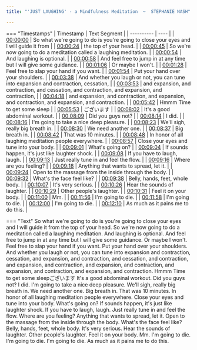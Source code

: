 ```yaml
---
title: "'JUST LAUGHING' - a Mindfulness Meditation  ~  STEPHANIE NASH"

---
```

=== "Timestamps"
    | Timestamp | Text Segment |
    | ---------- | ----  |
    | [00:00:00](https://www.youtube.com/watch?v=dDRr8UEIP9E&t=0) |  So what we're going to do is you're going to close your eyes and I will guide it from |
    | [00:00:24](https://www.youtube.com/watch?v=dDRr8UEIP9E&t=24) |  the top of your head. |
    | [00:00:45](https://www.youtube.com/watch?v=dDRr8UEIP9E&t=45) |  So we're now going to do a meditation called a laughing meditation. |
    | [00:00:54](https://www.youtube.com/watch?v=dDRr8UEIP9E&t=54) |  And laughing is optional. |
    | [00:00:58](https://www.youtube.com/watch?v=dDRr8UEIP9E&t=58) |  And feel free to jump in at any time but I will give some guidance. |
    | [00:01:06](https://www.youtube.com/watch?v=dDRr8UEIP9E&t=66) |  Or maybe I won't. |
    | [00:01:28](https://www.youtube.com/watch?v=dDRr8UEIP9E&t=88) |  Feel free to slap your hand if you want. |
    | [00:01:54](https://www.youtube.com/watch?v=dDRr8UEIP9E&t=114) |  Put your hand over your shoulders. |
    | [00:03:38](https://www.youtube.com/watch?v=dDRr8UEIP9E&t=218) |  And whether you laugh or not, you can tune into expansion and contraction, cessation, |
    | [00:03:53](https://www.youtube.com/watch?v=dDRr8UEIP9E&t=233) |  and expansion, and contraction, and cessation, and contraction, and expansion, and contraction, |
    | [00:04:18](https://www.youtube.com/watch?v=dDRr8UEIP9E&t=258) |  and expansion, and contraction, and expansion, and contraction, and expansion, and contraction. |
    | [00:05:42](https://www.youtube.com/watch?v=dDRr8UEIP9E&t=342) |  Hmmm Time to get some sleep |
    | [00:05:53](https://www.youtube.com/watch?v=dDRr8UEIP9E&t=353) | ございます |
    | [00:08:02](https://www.youtube.com/watch?v=dDRr8UEIP9E&t=482) |  It's a good abdominal workout. |
    | [00:08:09](https://www.youtube.com/watch?v=dDRr8UEIP9E&t=489) |  Did you guys not? |
    | [00:08:14](https://www.youtube.com/watch?v=dDRr8UEIP9E&t=494) |  I did. |
    | [00:08:16](https://www.youtube.com/watch?v=dDRr8UEIP9E&t=496) |  I'm going to take a nice deep pleasure. |
    | [00:08:23](https://www.youtube.com/watch?v=dDRr8UEIP9E&t=503) |  We'll sigh, really big breath in. |
    | [00:08:30](https://www.youtube.com/watch?v=dDRr8UEIP9E&t=510) |  We need another one. |
    | [00:08:37](https://www.youtube.com/watch?v=dDRr8UEIP9E&t=517) |  Big breath in. |
    | [00:08:42](https://www.youtube.com/watch?v=dDRr8UEIP9E&t=522) |  That was 10 minutes. |
    | [00:08:48](https://www.youtube.com/watch?v=dDRr8UEIP9E&t=528) |  In honor of all laughing meditation people everywhere. |
    | [00:08:57](https://www.youtube.com/watch?v=dDRr8UEIP9E&t=537) |  Close your eyes and tune into your body. |
    | [00:09:01](https://www.youtube.com/watch?v=dDRr8UEIP9E&t=541) |  What's going on? |
    | [00:09:04](https://www.youtube.com/watch?v=dDRr8UEIP9E&t=544) |  If sounds happen, it's just like laughter shock. |
    | [00:09:08](https://www.youtube.com/watch?v=dDRr8UEIP9E&t=548) |  If you have to laugh, laugh. |
    | [00:09:13](https://www.youtube.com/watch?v=dDRr8UEIP9E&t=553) |  Just really tune in and feel the flow. |
    | [00:09:16](https://www.youtube.com/watch?v=dDRr8UEIP9E&t=556) |  Where are you feeling? |
    | [00:09:18](https://www.youtube.com/watch?v=dDRr8UEIP9E&t=558) |  Anything that wants to spread, let it. |
    | [00:09:24](https://www.youtube.com/watch?v=dDRr8UEIP9E&t=564) |  Open to the massage from the inside through the body. |
    | [00:09:32](https://www.youtube.com/watch?v=dDRr8UEIP9E&t=572) |  What's the face feel like? |
    | [00:09:38](https://www.youtube.com/watch?v=dDRr8UEIP9E&t=578) |  Belly, hands, feet, whole body. |
    | [00:10:07](https://www.youtube.com/watch?v=dDRr8UEIP9E&t=607) |  It's very serious. |
    | [00:10:26](https://www.youtube.com/watch?v=dDRr8UEIP9E&t=626) |  Hear the sounds of laughter. |
    | [00:10:29](https://www.youtube.com/watch?v=dDRr8UEIP9E&t=629) |  Other people's laughter. |
    | [00:10:31](https://www.youtube.com/watch?v=dDRr8UEIP9E&t=631) |  Feel it on your body. |
    | [00:11:00](https://www.youtube.com/watch?v=dDRr8UEIP9E&t=660) |  Mm. |
    | [00:11:56](https://www.youtube.com/watch?v=dDRr8UEIP9E&t=716) |  I'm going to die. |
    | [00:11:58](https://www.youtube.com/watch?v=dDRr8UEIP9E&t=718) |  I'm going to die. |
    | [00:12:00](https://www.youtube.com/watch?v=dDRr8UEIP9E&t=720) |  I'm going to die. |
    | [00:12:10](https://www.youtube.com/watch?v=dDRr8UEIP9E&t=730) |  As much as it pains me to do this. |

=== "Text"
     So what we're going to do is you're going to close your eyes and I will guide it from the top of your head. So we're now going to do a meditation called a laughing meditation. And laughing is optional. And feel free to jump in at any time but I will give some guidance. Or maybe I won't. Feel free to slap your hand if you want. Put your hand over your shoulders. And whether you laugh or not, you can tune into expansion and contraction, cessation, and expansion, and contraction, and cessation, and contraction, and expansion, and contraction, and expansion, and contraction, and expansion, and contraction, and expansion, and contraction. Hmmm Time to get some sleepございます It's a good abdominal workout. Did you guys not? I did. I'm going to take a nice deep pleasure. We'll sigh, really big breath in. We need another one. Big breath in. That was 10 minutes. In honor of all laughing meditation people everywhere. Close your eyes and tune into your body. What's going on? If sounds happen, it's just like laughter shock. If you have to laugh, laugh. Just really tune in and feel the flow. Where are you feeling? Anything that wants to spread, let it. Open to the massage from the inside through the body. What's the face feel like? Belly, hands, feet, whole body. It's very serious. Hear the sounds of laughter. Other people's laughter. Feel it on your body. Mm. I'm going to die. I'm going to die. I'm going to die. As much as it pains me to do this.